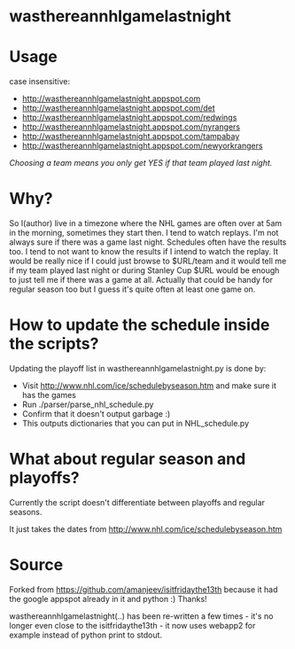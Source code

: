 wasthereannhlgamelastnight
==========================

Usage
=====

case insensitive:  

 * http://wasthereannhlgamelastnight.appspot.com
 * http://wasthereannhlgamelastnight.appspot.com/det
 * http://wasthereannhlgamelastnight.appspot.com/redwings
 * http://wasthereannhlgamelastnight.appspot.com/nyrangers
 * http://wasthereannhlgamelastnight.appspot.com/tampabay
 * http://wasthereannhlgamelastnight.appspot.com/newyorkrangers

*Choosing a team means you only get YES if that team played last night.*

Why?
====

So I(author) live in a timezone where the NHL games are often over at 5am in the morning, sometimes they start then. I tend to watch replays. I'm not always sure if there was a game last night. Schedules often have the results too. I tend to not want to know the results if I intend to watch the replay. It would be really nice if I could just browse to $URL/team and it would tell me if my team played last night or during Stanley Cup $URL would be enough to just tell me if there was a game at all. Actually that could be handy for regular season too but I guess it's quite often at least one game on.

How to update the schedule inside the scripts?
====

Updating the playoff list in wasthereannhlgamelastnight.py is done by:

 - Visit http://www.nhl.com/ice/schedulebyseason.htm and make sure it has the games
 - Run ./parser/parse_nhl_schedule.py
 - Confirm that it doesn't output garbage :)
 - This outputs dictionaries that you can put in NHL_schedule.py

What about regular season and playoffs?
==================================================

Currently the script doesn't differentiate between playoffs and regular seasons.

It just takes the dates from http://www.nhl.com/ice/schedulebyseason.htm

Source
======

Forked from https://github.com/amanjeev/isitfridaythe13th because it had the google appspot already in it and python :) Thanks!

wasthereannhlgamelastnight(..) has been re-written a few times - it's no longer even close to the isitfridaythe13th - it now uses webapp2 for example instead of python print to stdout.
